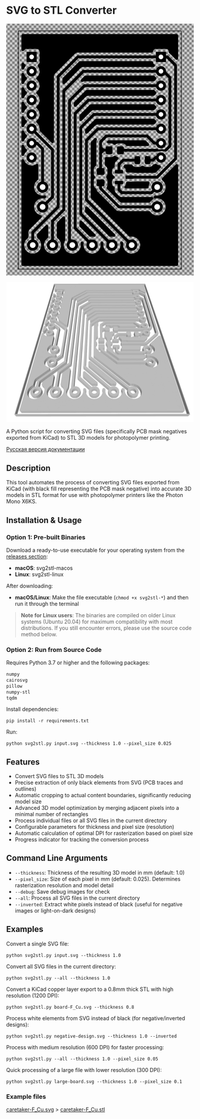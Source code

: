 # SVG to STL Converter

![2025-04-02_20-06](screens/2025-04-02_20-06.png)

![2025-04-02_20-05](screens/2025-04-02_20-05.png)

A Python script for converting SVG files (specifically PCB mask negatives exported from KiCad) to STL 3D models for photopolymer printing.

[Русская версия документации](readme-ru.md)

## Description

This tool automates the process of converting SVG files exported from KiCad (with black fill representing the PCB mask negative) into accurate 3D models in STL format for use with photopolymer printers like the Photon Mono X6KS.

## Installation & Usage

### Option 1: Pre-built Binaries

Download a ready-to-use executable for your operating system from the [releases section](https://github.com/YOURNAME/svg-to-stl/releases):

- **macOS**: svg2stl-macos
- **Linux**: svg2stl-linux

After downloading:
- **macOS/Linux**: Make the file executable (`chmod +x svg2stl-*`) and then run it through the terminal

> **Note for Linux users**: The binaries are compiled on older Linux systems (Ubuntu 20.04) for maximum compatibility with most distributions. If you still encounter errors, please use the source code method below.

### Option 2: Run from Source Code

Requires Python 3.7 or higher and the following packages:
```
numpy
cairosvg
pillow
numpy-stl
tqdm
```

Install dependencies:
```
pip install -r requirements.txt
```

Run:
```
python svg2stl.py input.svg --thickness 1.0 --pixel_size 0.025
```

## Features

- Convert SVG files to STL 3D models
- Precise extraction of only black elements from SVG (PCB traces and outlines)
- Automatic cropping to actual content boundaries, significantly reducing model size
- Advanced 3D model optimization by merging adjacent pixels into a minimal number of rectangles
- Process individual files or all SVG files in the current directory
- Configurable parameters for thickness and pixel size (resolution)
- Automatic calculation of optimal DPI for rasterization based on pixel size
- Progress indicator for tracking the conversion process

## Command Line Arguments

- `--thickness`: Thickness of the resulting 3D model in mm (default: 1.0)
- `--pixel_size`: Size of each pixel in mm (default: 0.025). Determines rasterization resolution and model detail
- `--debug`: Save debug images for check
- `--all`: Process all SVG files in the current directory
- `--inverted`: Extract white pixels instead of black (useful for negative images or light-on-dark designs)

## Examples

Convert a single SVG file:
```
python svg2stl.py input.svg --thickness 1.0
```

Convert all SVG files in the current directory:
```
python svg2stl.py --all --thickness 1.0
```

Convert a KiCad copper layer export to a 0.8mm thick STL with high resolution (1200 DPI):
```
python svg2stl.py board-F_Cu.svg --thickness 0.8
```

Process white elements from SVG instead of black (for negative/inverted designs):
```
python svg2stl.py negative-design.svg --thickness 1.0 --inverted
```

Process with medium resolution (600 DPI) for faster processing:
```
python svg2stl.py --all --thickness 1.0 --pixel_size 0.05
```

Quick processing of a large file with lower resolution (300 DPI):
```
python svg2stl.py large-board.svg --thickness 1.0 --pixel_size 0.1
```

### Example files

[caretaker-F_Cu.svg](caretaker-F_Cu.svg) > [caretaker-F_Cu.stl](caretaker-F_Cu.svg)